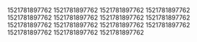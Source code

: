 1521781897762
1521781897762
1521781897762
1521781897762
1521781897762
1521781897762
1521781897762
1521781897762
1521781897762
1521781897762
1521781897762
1521781897762
1521781897762
1521781897762
1521781897762